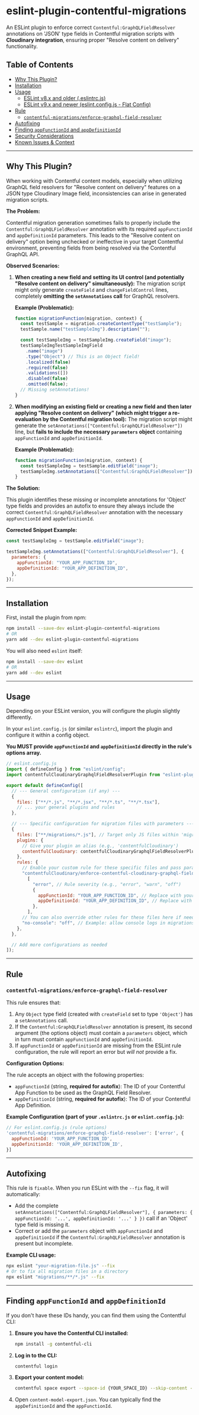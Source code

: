 # eslint-plugin-contentful-migrations

An ESLint plugin to enforce correct `Contentful:GraphQLFieldResolver` annotations on 'JSON' type fields in Contentful migration scripts with **Cloudinary integration**, ensuring proper "Resolve content on delivery" functionality.

## Table of Contents

- [Why This Plugin?](#why-this-plugin)
- [Installation](#installation)
- [Usage](#usage)
  - [ESLint v8.x and older (.eslintrc.js)](#eslint-v8x-and-older-eslintrcjs)
  - [ESLint v9.x and newer (eslint.config.js - Flat Config)](#eslint-v9x-and-newer-eslintconfigjs---flat-config)
- [Rule](#rule)
  - [`contentful-migrations/enforce-graphql-field-resolver`](#contentful-migrationsenforce-graphql-field-resolver)
- [Autofixing](#autofixing)
- [Finding `appFunctionId` and `appDefinitionId`](#finding-appfunctionid-and-appdefinitionid)
- [Security Considerations](#security-considerations)
- [Known Issues & Context](#known-issues--context)

---

## Why This Plugin?

When working with Contentful content models, especially when utilizing GraphQL field resolvers for "Resolve content on delivery" features on a JSON type Cloudinary Image field, inconsistencies can arise in generated migration scripts.

**The Problem:**

Contentful migration generation sometimes fails to properly include the `Contentful:GraphQLFieldResolver` annotation with its required `appFunctionId` and `appDefinitionId` parameters. This leads to the "Resolve content on delivery" option being unchecked or ineffective in your target Contentful environment, preventing fields from being resolved via the Contentful GraphQL API.

**Observed Scenarios:**

1.  **When creating a new field and setting its UI control (and potentially "Resolve content on delivery" simultaneously):**
    The migration script might only generate `createField` and `changeFieldControl` lines, completely **omitting the `setAnnotations` call** for GraphQL resolvers.

    **Example (Problematic):**

    ```javascript
    function migrationFunction(migration, context) {
      const testSample = migration.createContentType("testSample");
      testSample.name("testSampleImg").description("");

      const testSampleImg = testSampleImg.createField("image");
      testSampleImgTestSampleImgField
        .name("image")
        .type("Object") // This is an Object field!
        .localized(false)
        .required(false)
        .validations([])
        .disabled(false)
        .omitted(false);
      // Missing setAnnotations!
    }
    ```

2.  **When modifying an existing field or creating a new field and then later applying "Resolve content on delivery" (which might trigger a re-evaluation by the Contentful migration tool):**
    The migration script might generate the `setAnnotations(["Contentful:GraphQLFieldResolver"])` line, but **fails to include the necessary `parameters` object** containing `appFunctionId` and `appDefinitionId`.

    **Example (Problematic):**

    ```javascript
    function migrationFunction(migration, context) {
      const testSampleImg = testSample.editField("image");
      testSampleImg.setAnnotations(["Contentful:GraphQLFieldResolver"]); // Missing parameters object!
    }
    ```

**The Solution:**

This plugin identifies these missing or incomplete annotations for 'Object' type fields and provides an autofix to ensure they always include the correct `Contentful:GraphQLFieldResolver` annotation with the necessary `appFunctionId` and `appDefinitionId`.

**Corrected Snippet Example:**

```javascript
const testSampleImg = testSample.editField("image");

testSampleImg.setAnnotations(["Contentful:GraphQLFieldResolver"], {
  parameters: {
    appFunctionId: "YOUR_APP_FUNCTION_ID",
    appDefinitionId: "YOUR_APP_DEFINITION_ID",
  },
});
```

---

## Installation

First, install the plugin from npm:

```bash
npm install --save-dev eslint-plugin-contentful-migrations
# OR
yarn add --dev eslint-plugin-contentful-migrations
```

You will also need `eslint` itself:

```bash
npm install --save-dev eslint
# OR
yarn add --dev eslint
```

---

## Usage

Depending on your ESLint version, you will configure the plugin slightly differently.

In your `eslint.config.js` (or similar `eslintrc`), import the plugin and configure it within a config object.

**You MUST provide `appFunctionId` and `appDefinitionId` directly in the rule's options array.**

```javascript
// eslint.config.js
import { defineConfig } from "eslint/config";
import contentfulCloudinaryGraphqlFieldResolverPlugin from "eslint-plugin-contentful-cloudinary-graphql-field-resolver";

export default defineConfig([
  // --- General configuration (if any) ---
  {
    files: ["**/*.js", "**/*.jsx", "**/*.ts", "**/*.tsx"],
    // ... your general plugins and rules
  },

  // --- Specific configuration for migration files with parameters ---
  {
    files: ["**/migrations/*.js"], // Target only JS files within 'migrations' directories
    plugins: {
      // Give your plugin an alias (e.g., 'contentfulCloudinary')
      contentfulCloudinary: contentfulCloudinaryGraphqlFieldResolverPlugin,
    },
    rules: {
      // Enable your custom rule for these specific files and pass parameters
      "contentfulCloudinary/enforce-contentful-cloudinary-graphql-field-resolver":
        [
          "error", // Rule severity (e.g., "error", "warn", "off")
          {
            appFunctionId: "YOUR_APP_FUNCTION_ID", // Replace with your actual App Function ID
            appDefinitionId: "YOUR_APP_DEFINITION_ID", // Replace with your actual App Definition ID
          },
        ],
      // You can also override other rules for these files here if needed
      "no-console": "off", // Example: allow console logs in migrations
    },
  },

  // Add more configurations as needed
]);
```

---

## Rule

### `contentful-migrations/enforce-graphql-field-resolver`

This rule ensures that:

1.  Any `Object` type field (created with `createField` set to type `'Object'`) has a `setAnnotations` call.
2.  If the `Contentful:GraphQLFieldResolver` annotation is present, its second argument (the options object) must contain a `parameters` object, which in turn must contain `appFunctionId` and `appDefinitionId`.
3.  If `appFunctionId` or `appDefinitionId` are missing from the ESLint rule configuration, the rule will report an error but _will not_ provide a fix.

**Configuration Options:**

The rule accepts an object with the following properties:

- `appFunctionId` (string, **required for autofix**): The ID of your Contentful App Function to be used as the GraphQL Field Resolver.
- `appDefinitionId` (string, **required for autofix**): The ID of your Contentful App Definition.

**Example Configuration (part of your `.eslintrc.js` or `eslint.config.js`):**

```javascript
// For eslint.config.js (rule options)
'contentful-migrations/enforce-graphql-field-resolver': ['error', {
  appFunctionId: 'YOUR_APP_FUNCTION_ID',
  appDefinitionId: 'YOUR_APP_DEFINITION_ID',
}]
```

---

## Autofixing

This rule is `fixable`. When you run ESLint with the `--fix` flag, it will automatically:

- Add the complete `setAnnotations(["Contentful:GraphQLFieldResolver"], { parameters: { appFunctionId: '...', appDefinitionId: '...' } })` call if an 'Object' type field is missing it.
- Correct or add the `parameters` object with `appFunctionId` and `appDefinitionId` if the `Contentful:GraphQLFieldResolver` annotation is present but incomplete.

**Example CLI usage:**

```bash
npx eslint "your-migration-file.js" --fix
# Or to fix all migration files in a directory
npx eslint "migrations/**/*.js" --fix
```

---

## Finding `appFunctionId` and `appDefinitionId`

If you don't have these IDs handy, you can find them using the Contentful CLI:

1.  **Ensure you have the Contentful CLI installed:**
    ```bash
    npm install -g contentful-cli
    ```
2.  **Log in to the CLI:**
    ```bash
    contentful login
    ```
3.  **Export your content model:**
    ```bash
    contentful space export --space-id {YOUR_SPACE_ID} --skip-content --skip-assets --content-model-only --output-file content-model-export.json
    ```
4.  Open `content-model-export.json`. You can typically find the `appDefinitionId` and the `appFunctionId`.
